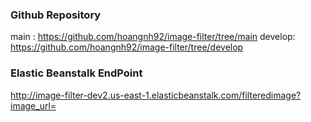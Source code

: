 ### Github Repository
main : https://github.com/hoangnh92/image-filter/tree/main
develop: https://github.com/hoangnh92/image-filter/tree/develop

### Elastic Beanstalk EndPoint
http://image-filter-dev2.us-east-1.elasticbeanstalk.com/filteredimage?image_url=
